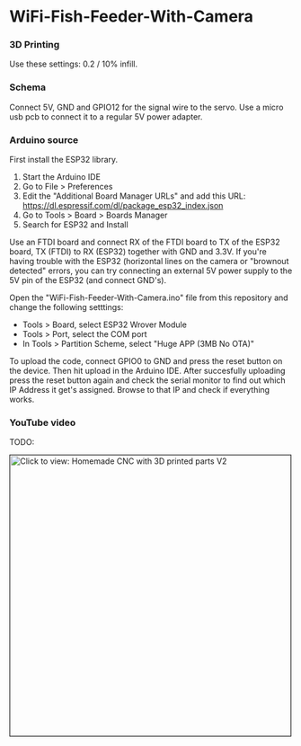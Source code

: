# WiFi-Fish-Feeder-With-Camera

### 3D Printing

Use these settings: 0.2 / 10% infill. 

### Schema

Connect 5V, GND and GPIO12 for the signal wire to the servo. Use a micro usb pcb to connect it to a regular 5V power adapter.

### Arduino source

First install the ESP32 library. 
1. Start the Arduino IDE
2. Go to File > Preferences
3. Edit the "Additional Board Manager URLs" and add this URL:
    https://dl.espressif.com/dl/package_esp32_index.json
4. Go to Tools > Board > Boards Manager
5. Search for ESP32 and Install

Use an FTDI board and connect RX of the FTDI board to TX of the ESP32 board, TX (FTDI) to RX (ESP32) together with GND and 3.3V. If you're having trouble with the ESP32 (horizontal lines on the camera or "brownout detected" errors, you can try connecting an external 5V power supply to the 5V pin of the ESP32 (and connect GND's).  

Open the "WiFi-Fish-Feeder-With-Camera.ino" file from this repository and change the following setttings:

* Tools > Board, select ESP32 Wrover Module
* Tools > Port, select the COM port 
* In Tools > Partition Scheme, select "Huge APP (3MB No OTA)"

To upload the code, connect GPIO0 to GND and press the reset button on the device. Then hit upload in the Arduino IDE. After succesfully uploading press the reset button again and check the serial monitor to find out which IP Address it get's assigned. Browse to that IP and check if everything works.

### YouTube video

TODO:

<a href="https://youtu.be/24RslguGy58" target="_blank"><img src="https://img.youtube.com/vi/24RslguGy58/0.jpg" 
alt="Click to view: Homemade CNC with 3D printed parts V2" width="500" border="1" /></a>

